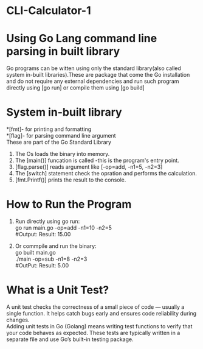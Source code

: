 # CLI-Calculator-1
# Using Go Lang command line parsing in built library
Go programs can be witten using only the standard library(also called system in-built libraries).These are package that come the Go installation and do not require any external dependencies and run such program directly using [go run] or compile them using [go build]

# System in-built library
*[fmt]- for printing and formatting<br>
*[flag]- for parsing command line argument<br>
These are part of the Go Standard Library<br>

1. The Os loads the binary into memory.<br>
2. The [main()] funcation is called -this is the program's entry point.<br>
3. [flag.parse()] reads argument like [-op=add, -n1=5, -n2=3]<br>
4. The [switch] statement check the opration and performs the calculation.<br>
5. [fmt.Printf()] prints the result to the console.<br>

# How to Run the Program
1. Run directly using go run:<br>
go run main.go -op=add -n1=10 -n2=5<br>
#Output: Result: 15.00<br>

2. Or commpile and run the binary:<br>
go built main.go<br>
./main -op=sub -n1=8 -n2=3<br>
#OutPut: Result: 5.00<br>

# What is a Unit Test?
A unit test checks the correctness of a small piece of code — usually a single function. It helps catch bugs early and ensures code reliability during changes.<br>
Adding unit tests in Go (Golang) means writing test functions to verify that your code behaves as expected. These tests are typically written in a separate file and use Go’s built-in testing package.
